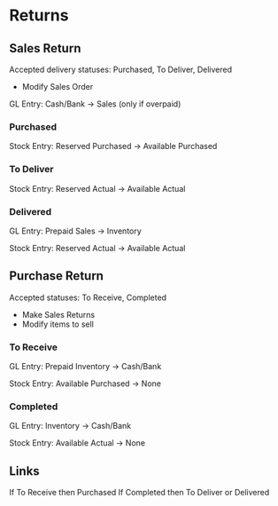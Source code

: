 # Returns

## Sales Return

Accepted delivery statuses: Purchased, To Deliver, Delivered

- Modify Sales Order

GL Entry: Cash/Bank -> Sales (only if overpaid)

### Purchased

Stock Entry: Reserved Purchased -> Available Purchased

### To Deliver

Stock Entry: Reserved Actual -> Available Actual

### Delivered

GL Entry: Prepaid Sales -> Inventory

Stock Entry: Reserved Actual -> Available Actual

## Purchase Return

Accepted statuses: To Receive, Completed

- Make Sales Returns
- Modify items to sell

### To Receive

GL Entry: Prepaid Inventory -> Cash/Bank

Stock Entry: Available Purchased -> None

### Completed

GL Entry: Inventory -> Cash/Bank

Stock Entry: Available Actual -> None

## Links

If To Receive then Purchased
If Completed then To Deliver or Delivered
